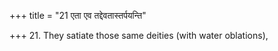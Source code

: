 +++
title = "21 एता एव तद्देवतास्तर्पयन्ति"

+++
21. They satiate those same deities (with water oblations),
